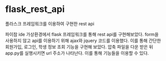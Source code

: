# flask_rest_api
플라스크 프레임워크를 이용하여 구현한 rest api

파이참 ide 가상환경에서 flask 프레임워크를 통해 rest api를 구현해보았다. form을 사용하지 않고 api를 이용하기 위해 ajax와 jquery 코드를 이용했다. 이를 통해 간단한 회원가입, 로그인, 학생 정보 조회 기능을 구현해 보았다. 압축 파일을 다운 받은 뒤 app.py를 실행시키면 url 주소가 나타난다. 이를 통해 기능들을 이용할 수 있다. 
